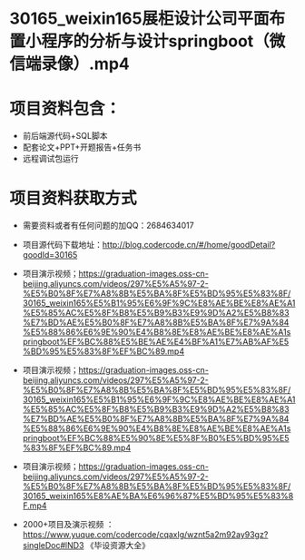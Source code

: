  # 30165_weixin165展柜设计公司平面布置小程序的分析与设计springboot（微信端录像）.mp4
    
 
 # 项目资料包含：
 * 前后端源代码+SQL脚本
 * 配套论文+PPT+开题报告+任务书
 * 远程调试包运行

 # 项目资料获取方式
 * 需要资料或者有任何问题的加QQ：2684634017

 * 项目源代码下载地址：http://blog.codercode.cn/#/home/goodDetail?goodId=30165
 
 
 * 项目演示视频；https://graduation-images.oss-cn-beijing.aliyuncs.com/videos/297%E5%A5%97-2-%E5%B0%8F%E7%A8%8B%E5%BA%8F%E5%BD%95%E5%83%8F/30165_weixin165%E5%B1%95%E6%9F%9C%E8%AE%BE%E8%AE%A1%E5%85%AC%E5%8F%B8%E5%B9%B3%E9%9D%A2%E5%B8%83%E7%BD%AE%E5%B0%8F%E7%A8%8B%E5%BA%8F%E7%9A%84%E5%88%86%E6%9E%90%E4%B8%8E%E8%AE%BE%E8%AE%A1springboot%EF%BC%88%E5%BE%AE%E4%BF%A1%E7%AB%AF%E5%BD%95%E5%83%8F%EF%BC%89.mp4
 
 

 * 项目演示视频；https://graduation-images.oss-cn-beijing.aliyuncs.com/videos/297%E5%A5%97-2-%E5%B0%8F%E7%A8%8B%E5%BA%8F%E5%BD%95%E5%83%8F/30165_weixin165%E5%B1%95%E6%9F%9C%E8%AE%BE%E8%AE%A1%E5%85%AC%E5%8F%B8%E5%B9%B3%E9%9D%A2%E5%B8%83%E7%BD%AE%E5%B0%8F%E7%A8%8B%E5%BA%8F%E7%9A%84%E5%88%86%E6%9E%90%E4%B8%8E%E8%AE%BE%E8%AE%A1springboot%EF%BC%88%E5%90%8E%E5%8F%B0%E5%BD%95%E5%83%8F%EF%BC%89.mp4
 
 
 
 
 * 项目演示视频；https://graduation-images.oss-cn-beijing.aliyuncs.com/videos/297%E5%A5%97-2-%E5%B0%8F%E7%A8%8B%E5%BA%8F%E5%BD%95%E5%83%8F/30165_weixin165%E8%AE%BA%E6%96%87%E5%BD%95%E5%83%8F.mp4
 
       
 * 2000+项目及演示视频 ：https://www.yuque.com/codercode/cqaxlg/wznt5a2m92ay93gz?singleDoc#lND3 《毕设资源大全》
   

